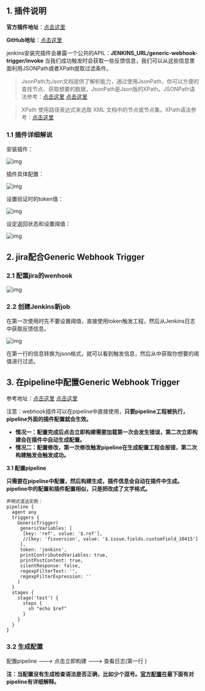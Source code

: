 ## 1. 插件说明

**官方插件地址**：[点击这里](https://plugins.jenkins.io/generic-webhook-trigger/)

**GitHub地址**：[点击这里](https://github.com/jenkinsci/generic-webhook-trigger-plugin)

 jenkins安装完插件会暴露一个公共的APIL：**JENKINS_URL/generic-webhook-trigger/invoke** 当我们成功触发时会获取一些反馈信息，我们可以从这些信息里面利用JSONPath或者XPath提取过滤条件。

> JsonPath为Json文档提供了解析能力，通过使用JsonPath，你可以方便的查找节点、获取想要的数据，JsonPath是Json版的XPath。JSONPath语法参考：[点击这里](https://restfulapi.net/json-jsonpath/) [点击这里](https://www.cnblogs.com/youring2/p/10942728.html)

> XPath 使用路径表达式来选取 XML 文档中的节点或节点集。XPath语法参考：[点击这里](https://www.w3school.com.cn/xpath/index.asp)

### 1.1 插件详细解说

安装插件：

![img](https://img2020.cnblogs.com/blog/1740081/202011/1740081-20201128154151583-370702470.png)

插件具体配置：

![img](https://img2020.cnblogs.com/blog/1740081/202011/1740081-20201128154930398-2041412999.png)

 设置验证时的token值：

![img](https://img2020.cnblogs.com/blog/1740081/202011/1740081-20201128155201223-1232697626.png)

 设定返回状态和设置阈值：

![img](https://img2020.cnblogs.com/blog/1740081/202011/1740081-20201128162712601-451489173.png)

## 2. jira配合Generic Webhook Trigger

### 2.1 配置jira的wenhook

![img](https://img2020.cnblogs.com/blog/1740081/202011/1740081-20201128163458279-440396678.png)

 

### 2.2 创建Jenkins新job

在第一次使用时先不要设置阈值，直接使用token触发工程，然后从Jenkins日志中获取反馈信息。

![img](https://img2020.cnblogs.com/blog/1740081/202011/1740081-20201128164105583-1848548062.png)

 在第一行的信息转换为json格式，就可以看到触发信息，然后从中获取你想要的阈值进行过滤。

## 3. 在pipeline中配置Generic Webhook Trigger

参考地址：[点击这里](https://gitbook.curiouser.top/origin/jenkins-generic-webhook-trigger插件.html) [点击这里](https://www.qedev.com/linux/15881.html)

注意：webhook插件可以在pipeline中直接使用，**只要pipeline工程被执行，pipeline外面的插件配置就会生效。**

- **情况一：配置完成后点击立即构建需要加载第一次会发生错误，第二次立即构建会在插件中自动生成配置。**
- **情况二：配置修改，第一次修改触发pipeline在生成配置工程会报错，第二次构建触发会触发成功。**

**3.1 配置pipeline**

**只需要在pipeline中配置，然后构建生成，插件信息会自动在插件中生成。pipeline中的配置和插件配置相似，只是把改成了文字格式。**

```
声明式语法实例：
pipeline {
  agent any
  triggers {
    GenericTrigger(
     genericVariables: [
      [key: 'ref', value: '$.ref'],
      //[key: 'fixversion', value: '$.issue.fields.customfield_10415']
     ],
     token: 'jenkins',
     printContributedVariables: true,
     printPostContent: true,
     silentResponse: false,
     regexpFilterText: '',
     regexpFilterExpression: ''
    )
  }
  stages {
    stage('test') {
      steps {
        sh "echo $ref"
      }
    }
  }
}
```

### 3.2 生成配置

配置pipeline ---> 点击立即构建 ---> 查看日志(第一行 )

**注：当配置没有生成检查语法是否正确，比如少个逗号。[官方配置](https://plugins.jenkins.io/generic-webhook-trigger/)在最下面有对pipeline有详细解释。**